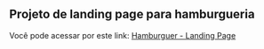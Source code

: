 ## Projeto de landing page para hamburgueria

Você pode acessar por este link: <a href="https://hamburguer-landing.vercel.app/"> Hamburguer - Landing Page </a>
